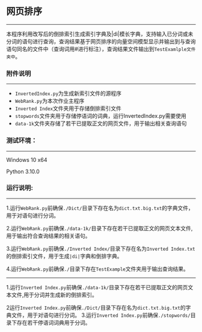 # `网页排序`

---

本程序利用改写后的倒排索引生成索引字典及|di|模长字典，支持输入已分词或未分词的语句进行查询，查询结果基于网页排序的向量空间模型显示并输出到与查询语句同名的文件中（查询词用#进行标注），查询结果文件输出到`TestExamlple文件夹中`。

### 附件说明

---

- `InvertedIndex.py`为生成新索引文件的源程序
- `WebRank.py`为本次作业主程序
- `Inverted Index`文件夹用于存储倒排索引文件
- `stopwords`文件夹用于存储停语词的词典，运行InvertedIndex.py需要使用
- `data-1k`文件夹存储了若干已提取正文的网页文件，用于输出相关查询语句



### 测试环境：

---

Windows 10 x64

Python 3.10.0



### 运行说明:

---

1.运行`WebRank.py`前确保`./Dict/`目录下存在名为`dict.txt.big.txt`的字典文件，用于对语句进行分词。

2.运行`WebRank.py`前确保`./data-1k/`目录下存在若干已提取正文的网页文本文件,用于输出符合查询结果的相关语句。

3.运行`WebRank.py`前确保`./Inverted Index/`目录下存在名为`Inverted Index.txt`的倒排索引文件，用于生成`|di|`字典和倒排字典。

4.运行`WebRank.py`前确保`./`目录下存在`TestExample`文件夹用于输出查询结果。

---

1.运行`Inverted Index.py`前确保`./data-1k/`目录下存在若干已提取正文的网页文本文件,用于分词并生成新的倒排索引。

2运行`Inverted Index.py`前确保`./Dict/`目录下存在名为`dict.txt.big.txt`的字典文件，用于对语句进行分词。
3.运行`Inverted Index.py`前确保`./stopwords/`目录下存在若干停语词词典用于分词。